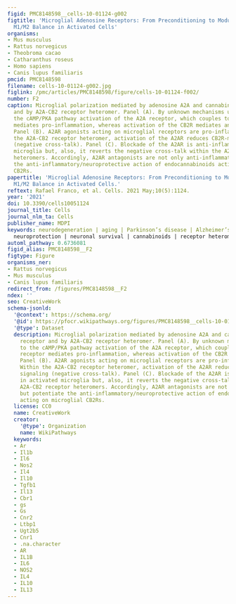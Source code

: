 ```yaml
---
figid: PMC8148598__cells-10-01124-g002
figtitle: 'Microglial Adenosine Receptors: From Preconditioning to Modulating the
  M1/M2 Balance in Activated Cells'
organisms:
- Mus musculus
- Rattus norvegicus
- Theobroma cacao
- Catharanthus roseus
- Homo sapiens
- Canis lupus familiaris
pmcid: PMC8148598
filename: cells-10-01124-g002.jpg
figlink: /pmc/articles/PMC8148598/figure/cells-10-01124-f002/
number: F2
caption: Microglial polarization mediated by adenosine A2A and cannabinoid CB2 receptor
  and by A2A-CB2 receptor heteromer. Panel (A). By unknown mechanisms unrelated to
  the cAMP/PKA pathway activation of the A2A receptor, which couples to Gs, this receptor
  mediates pro-inflammation, whereas activation of the CB2R mediates anti-inflammation/neuroprotection.
  Panel (B). A2AR agonists acting on microglial receptors are pro-inflammatory. Within
  the A2A-CB2 receptor heteromer, activation of the A2AR reduces CB2R-mediated signaling
  (negative cross-talk). Panel (C). Blockade of the A2AR is anti-inflammatory in activated
  microglia but, also, it reverts the negative cross-talk within the A2A-CB2 receptor
  heteromers. Accordingly, A2AR antagonists are not only anti-inflammatory but potentiate
  the anti-inflammatory/neuroprotective action of endocannabinoids acting on microglial
  CB2Rs.
papertitle: 'Microglial Adenosine Receptors: From Preconditioning to Modulating the
  M1/M2 Balance in Activated Cells.'
reftext: Rafael Franco, et al. Cells. 2021 May;10(5):1124.
year: '2021'
doi: 10.3390/cells10051124
journal_title: Cells
journal_nlm_ta: Cells
publisher_name: MDPI
keywords: neurodegeneration | aging | Parkinson’s disease | Alzheimer’s disease |
  neuroprotection | neuronal survival | cannabinoids | receptor heteromers
automl_pathway: 0.6736081
figid_alias: PMC8148598__F2
figtype: Figure
organisms_ner:
- Rattus norvegicus
- Mus musculus
- Canis lupus familiaris
redirect_from: /figures/PMC8148598__F2
ndex: ''
seo: CreativeWork
schema-jsonld:
  '@context': https://schema.org/
  '@id': https://pfocr.wikipathways.org/figures/PMC8148598__cells-10-01124-g002.html
  '@type': Dataset
  description: Microglial polarization mediated by adenosine A2A and cannabinoid CB2
    receptor and by A2A-CB2 receptor heteromer. Panel (A). By unknown mechanisms unrelated
    to the cAMP/PKA pathway activation of the A2A receptor, which couples to Gs, this
    receptor mediates pro-inflammation, whereas activation of the CB2R mediates anti-inflammation/neuroprotection.
    Panel (B). A2AR agonists acting on microglial receptors are pro-inflammatory.
    Within the A2A-CB2 receptor heteromer, activation of the A2AR reduces CB2R-mediated
    signaling (negative cross-talk). Panel (C). Blockade of the A2AR is anti-inflammatory
    in activated microglia but, also, it reverts the negative cross-talk within the
    A2A-CB2 receptor heteromers. Accordingly, A2AR antagonists are not only anti-inflammatory
    but potentiate the anti-inflammatory/neuroprotective action of endocannabinoids
    acting on microglial CB2Rs.
  license: CC0
  name: CreativeWork
  creator:
    '@type': Organization
    name: WikiPathways
  keywords:
  - Ar
  - Il1b
  - Il6
  - Nos2
  - Il4
  - Il10
  - Tgfb1
  - Il13
  - Cbr1
  - gs
  - Gs
  - Cnr2
  - Ltbp1
  - Ugt2b5
  - Cnr1
  - .na.character
  - AR
  - IL1B
  - IL6
  - NOS2
  - IL4
  - IL10
  - IL13
---
```

